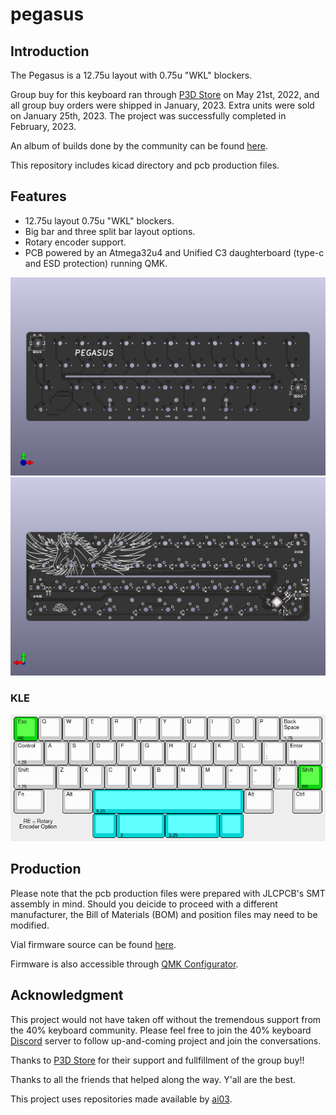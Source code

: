 # pegasus
 


## Introduction

The Pegasus is a 12.75u layout with 0.75u "WKL" blockers.  

Group buy for this keyboard ran through [P3D Store](https://p3dstore.com/) on May 21st, 2022, and all group buy orders were shipped in January, 2023. Extra units were sold on January 25th, 2023. The project was successfully completed in February, 2023. 

An album of builds done by the community can be found [here](https://imgur.com/a/YTEutIl).

This repository includes kicad directory and  pcb production files.


## Features
- 12.75u layout 0.75u "WKL" blockers. 
- Big bar and three split bar layout options.
- Rotary encoder support.
- PCB powered by an Atmega32u4 and Unified C3 daughterboard (type-c and ESD protection) running QMK.

<img src="https://raw.githubusercontent.com/melonbred/pegasus/main/images/pegasus_kicad_top.png?token=GHSAT0AAAAAAB77XNLEFTMIMIE6ZOXVDCLAZAP62DQ" width="700px" />
<img src="https://raw.githubusercontent.com/melonbred/pegasus/main/images/pegasus_kicad_btm.png?token=GHSAT0AAAAAAB77XNLFWUM7TH6FOTS2EVWEZAP6ZWQ" width="700px" />


### KLE
<img src="https://raw.githubusercontent.com/melonbred/pegasus/main/images/pegasus_kle.png?token=GHSAT0AAAAAAB77XNLFKQVQ5BCDQTT4U6RKZAP6WLQ" width="700px" />

## Production
Please note that the pcb production files were prepared with JLCPCB's SMT assembly in mind. Should you deicide to proceed with a different manufacturer, the Bill of Materials (BOM) and position files may need to be modified.

Vial firmware source can be found [here](https://github.com/melonbred/vial-qmk/tree/kb-pegasus/keyboards/pegasus).

Firmware is also accessible through [QMK Configurator](https://config.qmk.fm/#/pegasus/LAYOUT_default).


## Acknowledgment

This project would not have taken off without the tremendous support from the  40% keyboard community. Please feel free to join the 40% keyboard [Discord](https://discord.com/invite/40percent) server to follow up-and-coming project and join the conversations.

Thanks to [P3D Store](https://p3dstore.com/) for their support and fullfillment of the group buy!!

Thanks to all the friends that helped along the way. Y'all are the best.

This project uses repositories made available by [ai03](https://github.com/ai03-2725/).
